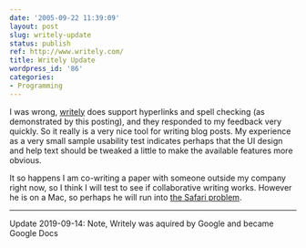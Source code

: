 ```yaml
---
date: '2005-09-22 11:39:09'
layout: post
slug: writely-update
status: publish
ref: http://www.writely.com/
title: Writely Update
wordpress_id: '86'
categories:
- Programming
---
```


I was wrong, [writely](http://www.writely.com/) does support hyperlinks and spell checking (as demonstrated by this posting), and they responded to my feedback very quickly.  So it really is a very nice tool for writing blog posts.  My experience as a very small sample usability test indicates perhaps that the UI design and help text should be tweaked a little to make the available features more obvious.

 It so happens I am co-writing a paper with someone outside my company right now, so I think I will test to see if collaborative writing works.  However he is on a Mac, so perhaps he will run into [the Safari problem](https://web.archive.org/web/20051120045401/http://www.writely.com/BasePage.aspx?action=faq&question=what#faq3).

* * *
Update 2019-09-14: Note, Writely was aquired by Google and became Google Docs